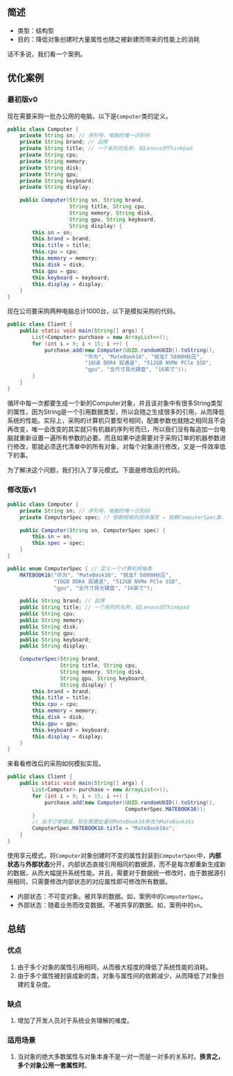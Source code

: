 ## 简述

- 类型：结构型
- 目的：降低对象创建时大量属性也随之被新建而带来的性能上的消耗

话不多说，我们看一个案例。

## 优化案例

### 最初版v0

现在需要采购一批办公用的电脑，以下是`Computer`类的定义。

```java
public class Computer {
   	private String sn; // 序列号，电脑的唯一识别码
    private String brand; // 品牌
    private String title; // 一个系列的名称，如Lenovo的Thinkpad
    private String cpu;
    private String memory;
    private String disk;
    private String gpu;
    private String keyboard;
    private String display;
    
    public Computer(String sn, String brand, 
                    String title, String cpu, 
                    String memory, String disk, 
                    String gpu, String keyboard, 
                    String display) {
        this.sn = sn;
        this.brand = brand;
        this.title = title;
        this.cpu = cpu;
        this.memory = memory;
        this.disk = disk;
        this.gpu = gpu;
        this.keyboard = keyboard;
        this.display = display;
    }
}
```

现在公司要采购两种电脑总计1000台，以下是模拟采购的代码。

```java
public class Client {
    public static void main(String[] args) {
        List<Computer> purchase = new ArrayList<>();
        for (int i = 0; i < 15; i ++) {
            purchase.add(new Computer(UUID.randomUUID().toString(),
                         "华为", "MateBook16", "锐龙7 5800H标压",
                         "16GB DDR4 双通道", "512GB NVMe PCle SSD", 
                         "gpu", "全尺寸背光键盘", "16英寸"));
        }
    }
}
```

循环中每一次都要生成一个新的Computer对象，并且该对象中有很多String类型的属性，因为String是一个引用数据类型，所以会随之生成很多的引用，从而降低系统的性能。实际上，采购的计算机只要型号相同，配置参数也就随之相同且不会再改变，唯一会改变的其实就只有机器的序列号而已，所以我们没有每追加一台电脑就重新设置一遍所有参数的必要。而且如果中途需要对于采购订单的机器参数进行修改，那就必须迭代清单中的所有对象，对每个对象进行修改，又是一件效率低下的事。

为了解决这个问题，我们引入了享元模式。下面是修改后的代码。

### 修改版v1

```java
public class Computer {
   	private String sn; // 序列号，电脑的唯一识别码
    private ComputerSpec spec; // 依赖规格的具体属性 → 依赖ComputerSpec类，迪米特法则
    
    public Computer(String sn, ComputerSpec spec) {
        this.sn = sn;
        this.spec = spec;
    }
}

public enum ComputerSpec { // 定义一个计算机规格类
    MATEBOOK16("华为", "MateBook16", "锐龙7 5800H标压",
               "16GB DDR4 双通道", "512GB NVMe PCle SSD", 
               "gpu", "全尺寸背光键盘", "16英寸");
    
    public String brand; // 品牌
    public String title; // 一个系列的名称，如Lenovo的Thinkpad
    public String cpu;
    public String memory;
    public String disk;
    public String gpu;
    public String keyboard;
    public String display;
    
    ComputerSpec(String brand,
                 String title, String cpu,
                 String memory, String disk,
                 String gpu, String keyboard,
                 String display) {
        this.brand = brand;
        this.title = title;
        this.cpu = cpu;
        this.memory = memory;
        this.disk = disk;
        this.gpu = gpu;
        this.keyboard = keyboard;
        this.display = display;
    }
}
```

来看看修改后的采购如何模拟实现。

```java
public class Client {
    public static void main(String[] args) {
        List<Computer> purchase = new ArrayList<>();
        for (int i = 0; i < 15; i ++) {
            purchase.add(new Computer(UUID.randomUUID().toString(),
                                      ComputerSpec.MATEBOOK16));
        }
        // 由于订单错误，现在需要批量将MateBook16修改为MateBook16s
        ComputerSpec.MATEBOOK16.title = "MateBook16s";
    }
}
```

使用享元模式，将`Computer`对象创建时不变的属性封装到`ComputerSpec`中，**内部状态**与**外部状态**分开，内部状态直接引用相同的数据源，而不是每次都重新生成新的数据，从而大幅提升系统性能。并且，需要对于数据统一修改时，由于数据源引用相同，只需要修改内部状态的对应属性即可修改所有数据。

- 内部状态：不可变对象。被共享的数据。如，案例中的`ComputerSpec`。
- 外部状态：随着业务而改变数据。不被共享的数据。如，案例中的`sn`。

## 总结

### 优点

1. 由于多个对象的属性引用相同，从而极大程度的降低了系统性能的消耗。
2. 由于多个属性被封装成新的类，对象与属性间的依赖减少，从而降低了对象创建的复杂度。

### 缺点

1. 增加了开发人员对于系统业务理解的难度。

### 适用场景

1. 当对象的绝大多数属性与对象本身不是一对一而是一对多的关系时。**换言之，多个对象公用一套属性时**。